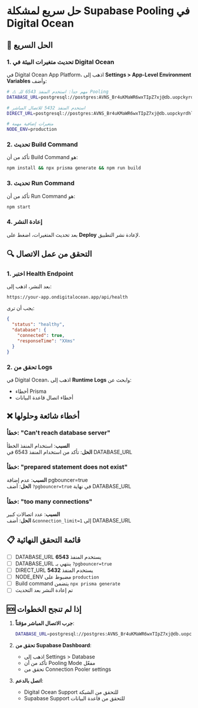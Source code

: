 # حل سريع لمشكلة Supabase Pooling في Digital Ocean

## 🚀 الحل السريع

### 1. تحديث متغيرات البيئة في Digital Ocean

في Digital Ocean App Platform، اذهب إلى **Settings > App-Level Environment Variables** وأضف:

```bash
# ⚠️ مهم جداً: استخدم المنفذ 6543 للـ Pooling
DATABASE_URL=postgresql://postgres:AVNS_Br4uKMaWR6wxTIpZ7xj@db.uopckyrdhlvsxnvcobbw.supabase.co:6543/postgres?pgbouncer=true&connection_limit=1

# استخدم المنفذ 5432 للاتصال المباشر
DIRECT_URL=postgresql://postgres:AVNS_Br4uKMaWR6wxTIpZ7xj@db.uopckyrdhlvsxnvcobbw.supabase.co:5432/postgres

# متغيرات إضافية مهمة
NODE_ENV=production
```

### 2. تحديث Build Command

تأكد من أن Build Command هو:
```bash
npm install && npx prisma generate && npm run build
```

### 3. تحديث Run Command

تأكد من أن Run Command هو:
```bash
npm start
```

### 4. إعادة النشر

بعد تحديث المتغيرات، اضغط على **Deploy** لإعادة نشر التطبيق.

## 🔍 التحقق من عمل الاتصال

### 1. اختبر Health Endpoint

بعد النشر، اذهب إلى:
```
https://your-app.ondigitalocean.app/api/health
```

يجب أن ترى:
```json
{
  "status": "healthy",
  "database": {
    "connected": true,
    "responseTime": "XXms"
  }
}
```

### 2. تحقق من Logs

في Digital Ocean، اذهب إلى **Runtime Logs** وابحث عن:
- أخطاء Prisma
- أخطاء اتصال قاعدة البيانات

## ❌ أخطاء شائعة وحلولها

### خطأ: "Can't reach database server"
**السبب**: استخدام المنفذ الخطأ  
**الحل**: تأكد من استخدام المنفذ 6543 في DATABASE_URL

### خطأ: "prepared statement does not exist"
**السبب**: عدم إضافة pgbouncer=true  
**الحل**: أضف `?pgbouncer=true` في نهاية DATABASE_URL

### خطأ: "too many connections"
**السبب**: عدد اتصالات كبير  
**الحل**: أضف `&connection_limit=1` إلى DATABASE_URL

## 📋 قائمة التحقق النهائية

- [ ] DATABASE_URL يستخدم المنفذ **6543**
- [ ] DATABASE_URL ينتهي بـ `?pgbouncer=true`
- [ ] DIRECT_URL يستخدم المنفذ **5432**
- [ ] NODE_ENV مضبوط على `production`
- [ ] Build command يتضمن `npx prisma generate`
- [ ] تم إعادة النشر بعد التحديث

## 🆘 إذا لم تنجح الخطوات

1. **جرب الاتصال المباشر مؤقتاً**:
   ```bash
   DATABASE_URL=postgresql://postgres:AVNS_Br4uKMaWR6wxTIpZ7xj@db.uopckyrdhlvsxnvcobbw.supabase.co:5432/postgres
   ```

2. **تحقق من Supabase Dashboard**:
   - اذهب إلى Settings > Database
   - تأكد من أن Pooling Mode مفعّل
   - تحقق من Connection Pooler settings

3. **اتصل بالدعم**:
   - Digital Ocean Support للتحقق من الشبكة
   - Supabase Support للتحقق من قاعدة البيانات 